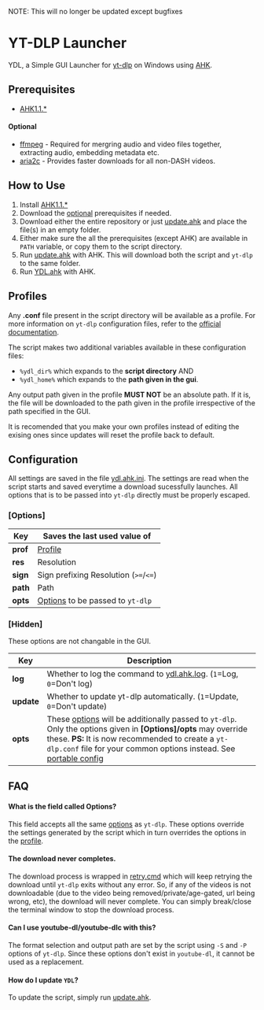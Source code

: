 NOTE: This will no longer be updated except bugfixes

# YT-DLP Launcher

YDL, a Simple GUI Launcher for [yt-dlp](https://github.com/yt-dlp/yt-dlp) on Windows using [AHK](https://www.autohotkey.com).

## Prerequisites

* [AHK1.1.\*](https://www.autohotkey.com/download)

#### Optional
* [ffmpeg](https://www.gyan.dev/ffmpeg/builds) - Required for mergring audio and video files together, extracting audio, embedding metadata etc.
* [aria2c](https://github.com/aria2/aria2/releases) - Provides faster downloads for all non-DASH videos.

## How to Use

1. Install [AHK1.1.\*](https://www.autohotkey.com/download)
1. Download the [optional](#optional) prerequisites if needed.
1. Download either the entire repository or just [update.ahk](update.ahk) and place the file(s) in an empty folder.
1. Either make sure the all the prerequisites (except AHK) are available in `PATH` variable, or copy them to the script directory.
1. Run [update.ahk](update.ahk) with AHK. This will download both the script and `yt-dlp` to the same folder.
1. Run [YDL.ahk](ydl.ahk) with AHK.

## Profiles

Any **.conf** file present in the script directory will be available as a profile. For more information on `yt-dlp` configuration files, refer to the [official documentation](https://github.com/yt-dlp/yt-dlp#configuration). 

The script makes two additional variables available in these configuration files:
* `%ydl_dir%` which expands to the **script directory** AND
* `%ydl_home%` which expands to the **path given in the gui**.

Any output path given in the profile **MUST NOT** be an absolute path. If it is, the file will be downloaded to the path given in the profile irrespective of the path specified in the GUI.

It is recomended that you make your own profiles instead of editing the exising ones since updates will reset the profile back to default. <!--(This issue will be fixed in a later version)-->

## Configuration

All settings are saved in the file [ydl.ahk.ini](ydl.ahk.ini). The settings are read when the script starts and saved everytime a download sucessfully launches. All options that is to be passed into `yt-dlp` directly must be properly escaped.

### \[Options\]

Key | Saves the last used value of
------------ | -------------
**prof**|[Profile](#profiles)
**res**|Resolution
**sign**|Sign prefixing Resolution (`>=`/`<=`)
**path**|Path
**opts**|[Options](https://github.com/yt-dlp/yt-dlp#options) to be passed to `yt-dlp`


### \[Hidden\]

These options are not changable in the GUI.

Key | Description
------------ | -------------
**log**| Whether to log the command to [ydl.ahk.log](ydl.ahk.log). (`1`=Log, `0`=Don't log)
**update**| Whether to update yt-dlp automatically. (`1`=Update, `0`=Don't update)
**opts**| These [options](https://github.com/yt-dlp/yt-dlp#options) will be additionally passed to `yt-dlp`. Only the options given in **\[Options\]/opts** may override these. **PS:** It is now recommended to create a `yt-dlp.conf` file for your common options instead. See [portable config](https://github.com/yt-dlp/yt-dlp#configuration)

## FAQ

#### What is the field called Options?

This field accepts all the same [options](https://github.com/yt-dlp/yt-dlp#options) as `yt-dlp`. These options override the settings generated by the script which in turn overrides the options in the [profile](#profiles).

#### The download never completes.

The download process is wrapped in [retry.cmd](retry.cmd) which will keep retrying the download until `yt-dlp` exits without any error. So, if any of the videos is not downloadable (due to the video being removed/private/age-gated, url being wrong, etc), the download will never complete. You can simply break/close the terminal window to stop the download process.

#### Can I use youtube-dl/youtube-dlc with this?

The format selection and output path are set by the script using `-S` and `-P` options of `yt-dlp`. Since these options don't exist in `youtube-dl`, it cannot be used as a replacement.

#### How do I update `YDL`?

To update the script, simply run [update.ahk](update.ahk).
